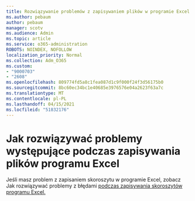 ```yaml
---
title: Rozwiązywanie problemów z zapisywaniem plików w programie Excel
ms.author: pebaum
author: pebaum
manager: scotv
ms.audience: Admin
ms.topic: article
ms.service: o365-administration
ROBOTS: NOINDEX, NOFOLLOW
localization_priority: Normal
ms.collection: Adm_O365
ms.custom:
- "9000703"
- "2608"
ms.openlocfilehash: 809774fd5a8c1fea087d1c9f000f24f3d56175b0
ms.sourcegitcommit: 8bc60ec34bc1e40685e3976576e04a2623f63a7c
ms.translationtype: MT
ms.contentlocale: pl-PL
ms.lasthandoff: 04/15/2021
ms.locfileid: "51832176"
---
```

# <a name="how-to-troubleshoot-errors-when-you-save-excel-workbooks"></a>Jak rozwiązywać problemy występujące podczas zapisywania plików programu Excel

Jeśli masz problem z zapisaniem skoroszytu w programie Excel, zobacz Jak rozwiązywać problemy z błędami [podczas zapisywania skoroszytów programu Excel.](https://docs.microsoft.com/office/troubleshoot/excel/issue-when-save-excel-workbooks)
